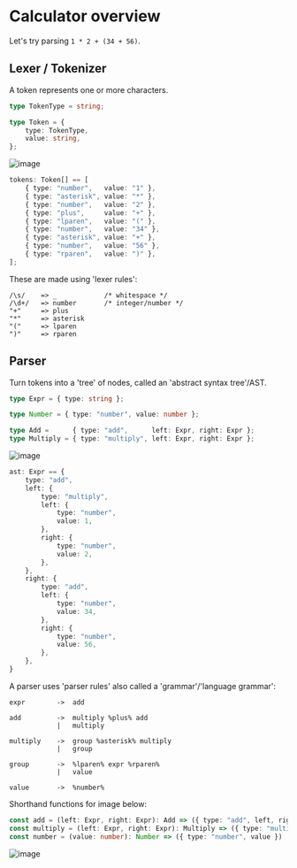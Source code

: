 
# Calculator overview

Let's try parsing `1 * 2 + (34 + 56)`.

## Lexer / Tokenizer

A token represents one or more characters.

```ts
type TokenType = string;

type Token = {
    type: TokenType,
    value: string,
};
```

![image](https://user-images.githubusercontent.com/28040410/196940996-f7872304-75f0-424c-986f-8ef3ffda5989.png)


```ts
tokens: Token[] == [
    { type: "number",   value: "1" },
    { type: "asterisk", value: "*" },
    { type: "number",   value: "2" },
    { type: "plus",     value: "+" },
    { type: "lparen",   value: "(" },
    { type: "number",   value: "34" },
    { type: "asterisk", value: "+" },
    { type: "number",   value: "56" },
    { type: "rparen",   value: ")" },
];
```

These are made using 'lexer rules':
```
/\s/    => _            /* whitespace */
/\d+/   => number       /* integer/number */
"+"     => plus
"*"     => asterisk
"("     => lparen
")"     => rparen
```

## Parser

Turn tokens into a 'tree' of nodes, called an 'abstract syntax tree'/AST.

```ts
type Expr = { type: string };

type Number = { type: "number", value: number };

type Add =      { type: "add",      left: Expr, right: Expr };
type Multiply = { type: "multiply", left: Expr, right: Expr };
```

![image](https://user-images.githubusercontent.com/28040410/196943713-9d675b13-8cfa-4e03-8872-574e2efcc534.png)

```ts
ast: Expr == {
    type: "add",
    left: {
        type: "multiply",
        left: {
            type: "number",
            value: 1,
        },
        right: {
            type: "number",
            value: 2,
        },
    },
    right: {
        type: "add",
        left: {
            type: "number",
            value: 34,
        },
        right: {
            type: "number",
            value: 56,
        },
    },
}
```

A parser uses 'parser rules' also called a 'grammar'/'language grammar':

```
expr        ->  add

add         ->  multiply %plus% add
            |   multiply

multiply    ->  group %asterisk% multiply
            |   group

group       ->  %lparen% expr %rparen%
            |   value

value       ->  %number%
```

Shorthand functions for image below:
```ts
const add = (left: Expr, right: Expr): Add => ({ type: "add", left, right }) 
const multiply = (left: Expr, right: Expr): Multiply => ({ type: "multiply", left, right }) 
const number = (value: number): Number => ({ type: "number", value }) 
```

![image](https://user-images.githubusercontent.com/28040410/196953116-61106cd4-cdba-4cd6-962f-b9fd1aea5cf7.png)

